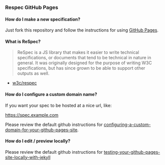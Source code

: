 ### Respec GitHub Pages

#### How do I make a new specification?

Just fork this repository and follow the instructions for using [GitHub Pages](https://guides.github.com/features/pages/).

#### What is ReSpec?

> ReSpec is a JS library that makes it easier to write technical specifications, or documents that tend to be technical in nature in general. It was originally designed for the purpose of writing W3C specifications, but has since grown to be able to support other outputs as well.

- [w3c/respec](https://github.com/w3c/respec)

#### How do I configure a custom domain name?

If you want your spec to be hosted at a nice url, like:

https://spec.example.com

Please review the default github instructions for [configuring-a-custom-domain-for-your-github-pages-site](https://docs.github.com/en/github/working-with-github-pages/configuring-a-custom-domain-for-your-github-pages-site).

#### How do I edit / preview locally?

Please review the default github instructions for [testing-your-github-pages-site-locally-with-jekyll](https://docs.github.com/en/github/working-with-github-pages/testing-your-github-pages-site-locally-with-jekyll)
